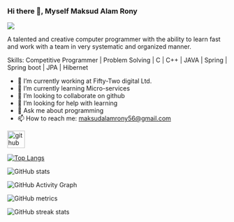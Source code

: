 ### Hi there 👋, Myself Maksud Alam Rony
![](https://media-exp2.licdn.com/dms/image/C4D03AQGKrvbHh5mNQQ/profile-displayphoto-shrink_200_200/0/1656377820596?e=1661990400&v=beta&t=V2B410ViLxR0bO-WZQVYoJ67wDR-lHHIAWOb9f1GGB4)

A talented and creative computer programmer with the ability to learn fast and work with a team in very systematic and organized manner.

Skills: Competitive Programmer | Problem Solving | C | C++ | JAVA | Spring | Spring boot | JPA | Hibernet 

- 🔭 I’m currently working at Fifty-Two digital Ltd. 
- 🌱 I’m currently learning Micro-services 
- 👯 I’m looking to collaborate on github 
- 🤔 I’m looking for help with learning 
- 💬 Ask me about programming 
- 📫 How to reach me: maksudalamrony56@gmail.com 


[<img src='https://cdn.jsdelivr.net/npm/simple-icons@3.0.1/icons/github.svg' alt='github' height='40'>](https://github.com/immaksudalam)  

[![Top Langs](https://github-readme-stats.vercel.app/api/top-langs/?username=immaksudalam)](https://github.com/anuraghazra/github-readme-stats)

![GitHub stats](https://github-readme-stats.vercel.app/api?username=immaksudalam&show_icons=true&count_private=true)  

![GitHub Activity Graph](https://activity-graph.herokuapp.com/graph?username=immaksudalam)  

![GitHub metrics](https://metrics.lecoq.io/immaksudalam)  

![GitHub streak stats](https://github-readme-streak-stats.herokuapp.com/?user=immaksudalam)  


